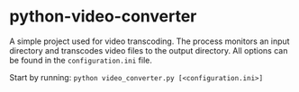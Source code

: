 # python-video-converter

A simple project used for video transcoding.
The process monitors an input directory and transcodes video files to the output directory.
All options can be found in the `configuration.ini` file.

Start by running: `python video_converter.py [<configuration.ini>]`